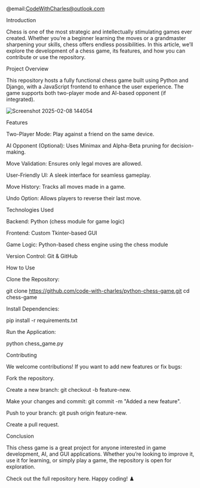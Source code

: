 @email:CodeWithCharles@outlook.com


Introduction

Chess is one of the most strategic and intellectually stimulating games ever created. Whether you’re a beginner learning the moves or a grandmaster sharpening your skills, chess offers endless possibilities. In this article, we’ll explore the development of a chess game, its features, and how you can contribute or use the repository.

Project Overview

This repository hosts a fully functional chess game built using Python and Django, with a JavaScript frontend to enhance the user experience. The game supports both two-player mode and AI-based opponent (if integrated).

![Screenshot 2025-02-08 144054](https://github.com/user-attachments/assets/6fc2a586-d3e0-4830-89c4-3dd0b4e1c3c8)


Features

Two-Player Mode: Play against a friend on the same device.

AI Opponent (Optional): Uses Minimax and Alpha-Beta pruning for decision-making.

Move Validation: Ensures only legal moves are allowed.

User-Friendly UI: A sleek interface for seamless gameplay.

Move History: Tracks all moves made in a game.

Undo Option: Allows players to reverse their last move.

Technologies Used

Backend: Python (chess module for game logic)

Frontend: Custom Tkinter-based GUI

Game Logic: Python-based chess engine using the chess module

Version Control: Git & GitHub

How to Use

Clone the Repository:

git clone https://github.com/code-with-charles/python-chess-game.git
cd chess-game

Install Dependencies:

pip install -r requirements.txt

Run the Application:

python chess_game.py

Contributing

We welcome contributions! If you want to add new features or fix bugs:

Fork the repository.

Create a new branch: git checkout -b feature-new.

Make your changes and commit: git commit -m "Added a new feature".

Push to your branch: git push origin feature-new.

Create a pull request.

Conclusion

This chess game is a great project for anyone interested in game development, AI, and GUI applications. Whether you’re looking to improve it, use it for learning, or simply play a game, the repository is open for exploration.

Check out the full repository here. Happy coding! ♟️
